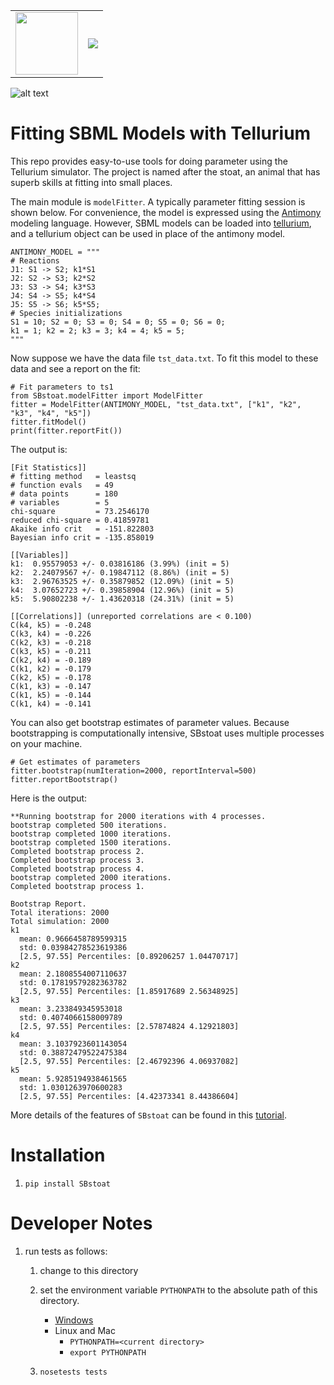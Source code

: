  <table style="width:100%">
  <tr>
    <td><img src="https://api.travis-ci.org/sys-bio/SBStoat.svg?branch=master" width="100"/></td>
    <td><img src="https://codecov.io/gh/sys-bio/SBStoat/branch/master/graph/badge.svg" /></td>
  </tr>
</table> 

![alt text](SBstoat_logo.png "")

 
<a href="https://codecov.io/gh/sys-bio/SBstoat">
</a>



# Fitting SBML Models with Tellurium

This repo provides easy-to-use tools for doing parameter using the Tellurium simulator.
The project is named after the stoat, an animal that has superb skills at fitting into small places.

The main module is `modelFitter`. A typically parameter fitting session is
shown below. For convenience, the model is expressed using the [Antimony](http://antimony.sourceforge.net/) modeling language.
However, SBML models can be loaded into [tellurium](http://tellurium.analogmachine.org/), and a tellurium object can be used in place of the antimony model.

    ANTIMONY_MODEL = """ 
    # Reactions   
    J1: S1 -> S2; k1*S1
    J2: S2 -> S3; k2*S2
    J3: S3 -> S4; k3*S3
    J4: S4 -> S5; k4*S4
    J5: S5 -> S6; k5*S5;
    # Species initializations
    S1 = 10; S2 = 0; S3 = 0; S4 = 0; S5 = 0; S6 = 0;
    k1 = 1; k2 = 2; k3 = 3; k4 = 4; k5 = 5;
    """
Now suppose we have the data file `tst_data.txt`. To fit this model to these data and see a report on the fit:

    # Fit parameters to ts1
    from SBstoat.modelFitter import ModelFitter
    fitter = ModelFitter(ANTIMONY_MODEL, "tst_data.txt", ["k1", "k2", "k3", "k4", "k5"])
    fitter.fitModel()
    print(fitter.reportFit())
    
The output is:

    [Fit Statistics]]
    # fitting method   = leastsq
    # function evals   = 49
    # data points      = 180
    # variables        = 5
    chi-square         = 73.2546170
    reduced chi-square = 0.41859781
    Akaike info crit   = -151.822803
    Bayesian info crit = -135.858019
    
    [[Variables]]
    k1:  0.95579053 +/- 0.03816186 (3.99%) (init = 5)
    k2:  2.24079567 +/- 0.19847112 (8.86%) (init = 5)
    k3:  2.96763525 +/- 0.35879852 (12.09%) (init = 5)
    k4:  3.07652723 +/- 0.39858904 (12.96%) (init = 5)
    k5:  5.90802238 +/- 1.43620318 (24.31%) (init = 5)
    
    [[Correlations]] (unreported correlations are < 0.100)
    C(k4, k5) = -0.248
    C(k3, k4) = -0.226
    C(k2, k3) = -0.218
    C(k3, k5) = -0.211
    C(k2, k4) = -0.189
    C(k1, k2) = -0.179
    C(k2, k5) = -0.178
    C(k1, k3) = -0.147
    C(k1, k5) = -0.144
    C(k1, k4) = -0.141
    
You can also get bootstrap estimates of parameter values. Because bootstrapping is computationally intensive, SBstoat uses multiple processes on your machine.

    # Get estimates of parameters
    fitter.bootstrap(numIteration=2000, reportInterval=500)
    fitter.reportBootstrap()
    
Here is the output:
    
    **Running bootstrap for 2000 iterations with 4 processes.
    bootstrap completed 500 iterations.
    bootstrap completed 1000 iterations.
    bootstrap completed 1500 iterations.
    Completed bootstrap process 2.
    Completed bootstrap process 3.
    Completed bootstrap process 4.
    bootstrap completed 2000 iterations.
    Completed bootstrap process 1.

    Bootstrap Report.
    Total iterations: 2000
    Total simulation: 2000
    k1
      mean: 0.9666458789599315
      std: 0.03984278523619386
      [2.5, 97.55] Percentiles: [0.89206257 1.04470717]
    k2
      mean: 2.1808554007110637
      std: 0.17819579282363782
      [2.5, 97.55] Percentiles: [1.85917689 2.56348925]
    k3
      mean: 3.233849345953018
      std: 0.4074066158009789
      [2.5, 97.55] Percentiles: [2.57874824 4.12921803]
    k4
      mean: 3.1037923601143054
      std: 0.38872479522475384
      [2.5, 97.55] Percentiles: [2.46792396 4.06937082]
    k5
      mean: 5.9285194938461565
      std: 1.0301263970600283
      [2.5, 97.55] Percentiles: [4.42373341 8.44386604]

More details of the features of `SBstoat` can be found in this
[tutorial](https://github.com/sys-bio/SBstoat/blob/master/notebooks/Tutorial%20on%20Utilities%20for%20Model%20Fitting.ipynb).

# Installation
1. `pip install SBstoat`


# Developer Notes

1. run tests as follows:
   1. change to this directory
   1. set the environment variable `PYTHONPATH` to
      the absolute path of this directory.
      - [Windows](https://www.computerhope.com/issues/ch000549.htm)
      - Linux and Mac
        - `PYTHONPATH=<current directory>`
        - `export PYTHONPATH`
   
   1. `nosetests tests`


